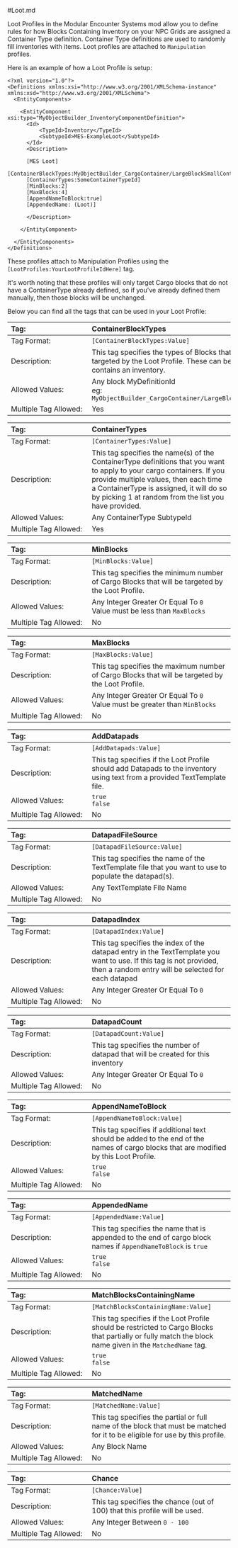 #Loot.md

Loot Profiles in the Modular Encounter Systems mod allow you to define rules for how Blocks Containing Inventory on your NPC Grids are assigned a Container Type definition. Container Type definitions are used to randomly fill inventories with items. Loot profiles are attached to `Manipulation` profiles.

Here is an example of how a Loot Profile is setup:

```
<?xml version="1.0"?>
<Definitions xmlns:xsi="http://www.w3.org/2001/XMLSchema-instance" xmlns:xsd="http://www.w3.org/2001/XMLSchema">
  <EntityComponents>

    <EntityComponent xsi:type="MyObjectBuilder_InventoryComponentDefinition">
      <Id>
          <TypeId>Inventory</TypeId>
          <SubtypeId>MES-ExampleLoot</SubtypeId>
      </Id>
      <Description>

      [MES Loot]
      [ContainerBlockTypes:MyObjectBuilder_CargoContainer/LargeBlockSmallContainer]
      [ContainerTypes:SomeContainerTypeId]
      [MinBlocks:2]
      [MaxBlocks:4]
      [AppendNameToBlock:true]
      [AppendedName: (Loot)]
      
      </Description>
      
    </EntityComponent>

  </EntityComponents>
</Definitions>
```

These profiles attach to Manipulation Profiles using the `[LootProfiles:YourLootProfileIdHere]` tag.

It's worth noting that these profiles will only target Cargo blocks that do not have a ContainerType already defined, so if you've already defined them manually, then those blocks will be unchanged.

Below you can find all the tags that can be used in your Loot Profile:

<!-- ContainerBlockTypes -->
|Tag:&nbsp;&nbsp;&nbsp;&nbsp;&nbsp;&nbsp;&nbsp;&nbsp;&nbsp;&nbsp;&nbsp;&nbsp;&nbsp;&nbsp;&nbsp;&nbsp;&nbsp;&nbsp;&nbsp;&nbsp;&nbsp;&nbsp;&nbsp;&nbsp;&nbsp;&nbsp;&nbsp;&nbsp;&nbsp;&nbsp;&nbsp;|ContainerBlockTypes|
|:----|:----|
|Tag Format:|`[ContainerBlockTypes:Value]`|
|Description:|This tag specifies the types of Blocks that should be targeted by the Loot Profile. These can be any block that contains an inventory.|
|Allowed Values:|Any block MyDefinitionId<br />eg: `MyObjectBuilder_CargoContainer/LargeBlockSmallContainer`|
|Multiple Tag Allowed:|Yes|

<!-- ContainerTypes -->
|Tag:&nbsp;&nbsp;&nbsp;&nbsp;&nbsp;&nbsp;&nbsp;&nbsp;&nbsp;&nbsp;&nbsp;&nbsp;&nbsp;&nbsp;&nbsp;&nbsp;&nbsp;&nbsp;&nbsp;&nbsp;&nbsp;&nbsp;&nbsp;&nbsp;&nbsp;&nbsp;&nbsp;&nbsp;&nbsp;&nbsp;&nbsp;|ContainerTypes|
|:----|:----|
|Tag Format:|`[ContainerTypes:Value]`|
|Description:|This tag specifies the name(s) of the ContainerType definitions that you want to apply to your cargo containers. If you provide multiple values, then each time a ContainerType is assigned, it will do so by picking 1 at random from the list you have provided.|
|Allowed Values:|Any ContainerType SubtypeId|
|Multiple Tag Allowed:|Yes|

<!-- MinBlocks -->
|Tag:&nbsp;&nbsp;&nbsp;&nbsp;&nbsp;&nbsp;&nbsp;&nbsp;&nbsp;&nbsp;&nbsp;&nbsp;&nbsp;&nbsp;&nbsp;&nbsp;&nbsp;&nbsp;&nbsp;&nbsp;&nbsp;&nbsp;&nbsp;&nbsp;&nbsp;&nbsp;&nbsp;&nbsp;&nbsp;&nbsp;&nbsp;|MinBlocks|
|:----|:----|
|Tag Format:|`[MinBlocks:Value]`|
|Description:|This tag specifies the minimum number of Cargo Blocks that will be targeted by the Loot Profile.|
|Allowed Values:|Any Integer Greater Or Equal To `0`<br />Value must be less than `MaxBlocks `|
|Multiple Tag Allowed:|No|

<!-- MaxBlocks -->
|Tag:&nbsp;&nbsp;&nbsp;&nbsp;&nbsp;&nbsp;&nbsp;&nbsp;&nbsp;&nbsp;&nbsp;&nbsp;&nbsp;&nbsp;&nbsp;&nbsp;&nbsp;&nbsp;&nbsp;&nbsp;&nbsp;&nbsp;&nbsp;&nbsp;&nbsp;&nbsp;&nbsp;&nbsp;&nbsp;&nbsp;&nbsp;|MaxBlocks|
|:----|:----|
|Tag Format:|`[MaxBlocks:Value]`|
|Description:|This tag specifies the maximum number of Cargo Blocks that will be targeted by the Loot Profile.|
|Allowed Values:|Any Integer Greater Or Equal To `0`<br />Value must be greater than `MinBlocks`|
|Multiple Tag Allowed:|No|

<!-- AddDatapads-->
|Tag:&nbsp;&nbsp;&nbsp;&nbsp;&nbsp;&nbsp;&nbsp;&nbsp;&nbsp;&nbsp;&nbsp;&nbsp;&nbsp;&nbsp;&nbsp;&nbsp;&nbsp;&nbsp;&nbsp;&nbsp;&nbsp;&nbsp;&nbsp;&nbsp;&nbsp;&nbsp;&nbsp;&nbsp;&nbsp;&nbsp;&nbsp;|AddDatapads|
|:----|:----|
|Tag Format:|`[AddDatapads:Value]`|
|Description:|This tag specifies if the Loot Profile should add Datapads to the inventory using text from a provided TextTemplate file.|
|Allowed Values:|`true`<br>`false`|
|Multiple Tag Allowed:|No|

<!-- DatapadFileSource-->
|Tag:&nbsp;&nbsp;&nbsp;&nbsp;&nbsp;&nbsp;&nbsp;&nbsp;&nbsp;&nbsp;&nbsp;&nbsp;&nbsp;&nbsp;&nbsp;&nbsp;&nbsp;&nbsp;&nbsp;&nbsp;&nbsp;&nbsp;&nbsp;&nbsp;&nbsp;&nbsp;&nbsp;&nbsp;&nbsp;&nbsp;&nbsp;|DatapadFileSource|
|:----|:----|
|Tag Format:|`[DatapadFileSource:Value]`|
|Description:|This tag specifies the name of the TextTemplate file that you want to use to populate the datapad(s).|
|Allowed Values:|Any TextTemplate File Name|
|Multiple Tag Allowed:|No|

<!-- DatapadIndex-->
|Tag:&nbsp;&nbsp;&nbsp;&nbsp;&nbsp;&nbsp;&nbsp;&nbsp;&nbsp;&nbsp;&nbsp;&nbsp;&nbsp;&nbsp;&nbsp;&nbsp;&nbsp;&nbsp;&nbsp;&nbsp;&nbsp;&nbsp;&nbsp;&nbsp;&nbsp;&nbsp;&nbsp;&nbsp;&nbsp;&nbsp;&nbsp;|DatapadIndex|
|:----|:----|
|Tag Format:|`[DatapadIndex:Value]`|
|Description:|This tag specifies the index of the datapad entry in the TextTemplate you want to use. If this tag is not provided, then a random entry will be selected for each datapad|
|Allowed Values:|Any Integer Greater Or Equal To `0`|
|Multiple Tag Allowed:|No|

<!-- DatapadCount-->
|Tag:&nbsp;&nbsp;&nbsp;&nbsp;&nbsp;&nbsp;&nbsp;&nbsp;&nbsp;&nbsp;&nbsp;&nbsp;&nbsp;&nbsp;&nbsp;&nbsp;&nbsp;&nbsp;&nbsp;&nbsp;&nbsp;&nbsp;&nbsp;&nbsp;&nbsp;&nbsp;&nbsp;&nbsp;&nbsp;&nbsp;&nbsp;|DatapadCount|
|:----|:----|
|Tag Format:|`[DatapadCount:Value]`|
|Description:|This tag specifies the number of datapad that will be created for this inventory|
|Allowed Values:|Any Integer Greater Or Equal To `0`|
|Multiple Tag Allowed:|No|

<!-- AppendNameToBlock -->
|Tag:&nbsp;&nbsp;&nbsp;&nbsp;&nbsp;&nbsp;&nbsp;&nbsp;&nbsp;&nbsp;&nbsp;&nbsp;&nbsp;&nbsp;&nbsp;&nbsp;&nbsp;&nbsp;&nbsp;&nbsp;&nbsp;&nbsp;&nbsp;&nbsp;&nbsp;&nbsp;&nbsp;&nbsp;&nbsp;&nbsp;&nbsp;|AppendNameToBlock|
|:----|:----|
|Tag Format:|`[AppendNameToBlock:Value]`|
|Description:|This tag specifies if additional text should be added to the end of the names of cargo blocks that are modified by this Loot Profile.|
|Allowed Values:|`true`<br>`false`|
|Multiple Tag Allowed:|No|

<!-- AppendedName -->
|Tag:&nbsp;&nbsp;&nbsp;&nbsp;&nbsp;&nbsp;&nbsp;&nbsp;&nbsp;&nbsp;&nbsp;&nbsp;&nbsp;&nbsp;&nbsp;&nbsp;&nbsp;&nbsp;&nbsp;&nbsp;&nbsp;&nbsp;&nbsp;&nbsp;&nbsp;&nbsp;&nbsp;&nbsp;&nbsp;&nbsp;&nbsp;|AppendedName|
|:----|:----|
|Tag Format:|`[AppendedName:Value]`|
|Description:|This tag specifies the name that is appended to the end of cargo block names if `AppendNameToBlock` is `true`|
|Allowed Values:|`true`<br>`false`|
|Multiple Tag Allowed:|No|

<!-- MatchBlocksContainingName -->
|Tag:&nbsp;&nbsp;&nbsp;&nbsp;&nbsp;&nbsp;&nbsp;&nbsp;&nbsp;&nbsp;&nbsp;&nbsp;&nbsp;&nbsp;&nbsp;&nbsp;&nbsp;&nbsp;&nbsp;&nbsp;&nbsp;&nbsp;&nbsp;&nbsp;&nbsp;&nbsp;&nbsp;&nbsp;&nbsp;&nbsp;&nbsp;|MatchBlocksContainingName |
|:----|:----|
|Tag Format:|`[MatchBlocksContainingName:Value]`|
|Description:|This tag specifies if the Loot Profile should be restricted to Cargo Blocks that partially or fully match the block name given in the `MatchedName` tag.|
|Allowed Values:|`true`<br>`false`|
|Multiple Tag Allowed:|No|

<!-- MatchedName -->
|Tag:&nbsp;&nbsp;&nbsp;&nbsp;&nbsp;&nbsp;&nbsp;&nbsp;&nbsp;&nbsp;&nbsp;&nbsp;&nbsp;&nbsp;&nbsp;&nbsp;&nbsp;&nbsp;&nbsp;&nbsp;&nbsp;&nbsp;&nbsp;&nbsp;&nbsp;&nbsp;&nbsp;&nbsp;&nbsp;&nbsp;&nbsp;|MatchedName |
|:----|:----|
|Tag Format:|`[MatchedName:Value]`|
|Description:|This tag specifies the partial or full name of the block that must be matched for it to be eligible for use by this profile.|
|Allowed Values:|Any Block Name|
|Multiple Tag Allowed:|No|

<!-- Chance -->
|Tag:&nbsp;&nbsp;&nbsp;&nbsp;&nbsp;&nbsp;&nbsp;&nbsp;&nbsp;&nbsp;&nbsp;&nbsp;&nbsp;&nbsp;&nbsp;&nbsp;&nbsp;&nbsp;&nbsp;&nbsp;&nbsp;&nbsp;&nbsp;&nbsp;&nbsp;&nbsp;&nbsp;&nbsp;&nbsp;&nbsp;&nbsp;|Chance|
|:----|:----|
|Tag Format:|`[Chance:Value]`|
|Description:|This tag specifies the chance (out of 100) that this profile will be used.|
|Allowed Values:|Any Integer Between `0 - 100`|
|Multiple Tag Allowed:|No|

